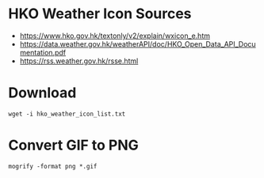 # HKO Weather Icon Sources

 * https://www.hko.gov.hk/textonly/v2/explain/wxicon_e.htm
 * https://data.weather.gov.hk/weatherAPI/doc/HKO_Open_Data_API_Documentation.pdf
 * https://rss.weather.gov.hk/rsse.html

# Download

```Console
wget -i hko_weather_icon_list.txt
```

# Convert GIF to PNG

```Console
mogrify -format png *.gif
```

